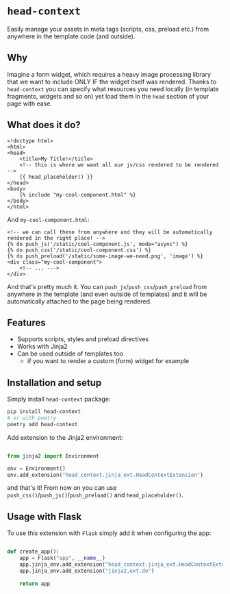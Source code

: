 # `head-context`

Easily manage your assets in meta tags (scripts, css, preload etc.) from anywhere
in the template code (and outside).

## Why

Imagine a form widget, which requires a heavy image processing library that we want to include ONLY IF the widget itself was rendered. Thanks to `head-context` you can specify what resources you need locally (in template fragments, widgets and so on) yet load them in the `head` section of your page with ease.

## What does it do?

```html+jinja
<!doctype html>
<html>
<head>
    <title>My Title!</title>
    <!-- this is where we want all our js/css rendered to be rendered -->
    {{ head_placeholder() }}
</head>
<body>
    {% include "my-cool-component.html" %}
</body>
</html>
```

And `my-cool-component.html`:

```html+jinja
<!-- we can call these from anywhere and they will be automatically rendered in the right place! -->
{% do push_js('/static/cool-component.js', mode="async") %}
{% do push_css('/static/cool-component.css') %}
{% do push_preload('/static/some-image-we-need.png', 'image') %}
<div class="my-cool-component">
    <!-- ... --->
</div>
```

And that's pretty much it. You can `push_js`/`push_css`/`push_preload` from anywhere in the template (and even outside of templates) and it will be automatically attached to the page being rendered.

## Features

* Supports scripts, styles and preload directives
* Works with Jinja2
* Can be used outside of templates too
  * if you want to render a custom (form) widget for example

## Installation and setup

Simply install `head-context` package:

```bash
pip install head-context
# or with poetry
poetry add head-context
```

Add extension to the Jinja2 environment:

```python

from jinja2 import Environment

env = Environment()
env.add_extension("head_context.jinja_ext.HeadContextExtension")
```

and that's it! From now on you can use `push_css()`/`push_js()`/`push_preload()` and `head_placeholder()`.

## Usage with Flask

To use this extension with `Flask` simply add it when configuring the app:

```python

def create_app():
    app = Flask("app", __name__)
    app.jinja_env.add_extension("head_context.jinja_ext.HeadContextExtension")
    app.jinja_env.add_extension("jinja2.ext.do")
    
    return app

```
